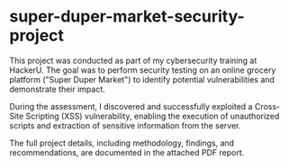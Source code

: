 # super-duper-market-security-project

This project was conducted as part of my cybersecurity training at HackerU. The goal was to perform security testing on an online grocery platform ("Super Duper Market") to identify potential vulnerabilities and demonstrate their impact.

During the assessment, I discovered and successfully exploited a Cross-Site Scripting (XSS) vulnerability, enabling the execution of unauthorized scripts and extraction of sensitive information from the server.

The full project details, including methodology, findings, and recommendations, are documented in the attached PDF report.
